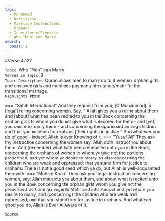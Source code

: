 ```yaml
---
tags:
  - Muhammed
  - Narcissism
  - Marriage Instructions
  - Orphans
  - Inheritance/Property
  - Who "Men" can Marry
search:
  boost: 1 
---
```

#Verse  4:127

`Topic`&nbsp; Who "Men" can Marry   
`Verses in Topic`&nbsp; 8  
`Topic Description`&nbsp; Quran allows men to marry up to 4 women, orphan girls and enslaved girls and mentions payment/inheritance/mahr for the transitional marriage.     
`Highlights`&nbsp; None   

=== "Sahih International"
    And they request from you, [O Muhammad], a [legal] ruling concerning women. Say, " Allah gives you a ruling about them and [about] what has been recited to you in the Book concerning the orphan girls to whom you do not give what is decreed for them - and [yet] you desire to marry them - and concerning the oppressed among children and that you maintain for orphans [their rights] in justice." And whatever you do of good - indeed, Allah is ever Knowing of it.
=== "Yusuf Ali"
    They ask thy instruction concerning the women say: Allah doth instruct you about them: And (remember) what hath been rehearsed unto you in the Book, concerning the orphans of women to whom ye give not the portions prescribed, and yet whom ye desire to marry, as also concerning the children who are weak and oppressed: that ye stand firm for justice to orphans. There is not a good deed which ye do, but Allah is well-acquainted therewith.
=== "Mohsin Khan"
    They ask your legal instruction concerning women, say: Allah instructs you about them, and about what is recited unto you in the Book concerning the orphan girls whom you give not the prescribed portions (as regards Mahr and inheritance) and yet whom you desire to marry, and (concerning) the children who are weak and oppressed, and that you stand firm for justice to orphans. And whatever good you do, Allah is Ever All­Aware of it.

<a href="https://corpus.quran.com/translation.jsp?chapter= 4&verse=127" target="_blank">`Source`</a>

